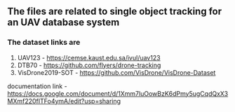## The files are related to single object tracking for an UAV database system
### The dataset links are
1. UAV123 - https://cemse.kaust.edu.sa/ivul/uav123
2. DTB70 - https://github.com/flyers/drone-tracking
3. VisDrone2019-SOT - https://github.com/VisDrone/VisDrone-Dataset


documentation link - https://docs.google.com/document/d/1Xmm7luOowBzK6dPmy5ugCqdQxX3MXmf220fITFo4ymA/edit?usp=sharing
